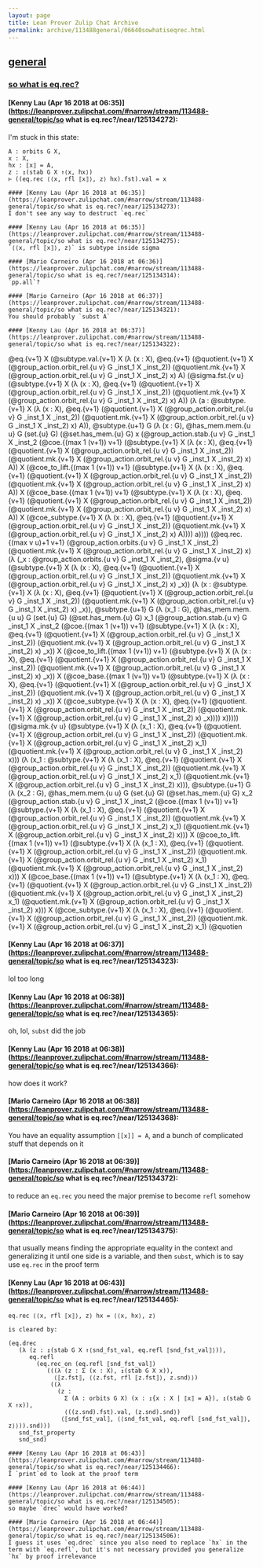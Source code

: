```yaml
---
layout: page
title: Lean Prover Zulip Chat Archive 
permalink: archive/113488general/06640sowhatiseqrec.html
---
```


## [general](index.html)
### [so what is eq.rec?](06640sowhatiseqrec.html)

#### [Kenny Lau (Apr 16 2018 at 06:35)](https://leanprover.zulipchat.com/#narrow/stream/113488-general/topic/so what is eq.rec?/near/125134272):
I'm stuck in this state:
```
A : orbits G X,
x : X,
hx : ⟦x⟧ = A,
z : ↥(stab G X ↑⟨x, hx⟩)
⊢ ((eq.rec ⟨⟨x, rfl ⟦x⟧⟩, z⟩ hx).fst).val = x

#### [Kenny Lau (Apr 16 2018 at 06:35)](https://leanprover.zulipchat.com/#narrow/stream/113488-general/topic/so what is eq.rec?/near/125134273):
I don't see any way to destruct `eq.rec`

#### [Kenny Lau (Apr 16 2018 at 06:35)](https://leanprover.zulipchat.com/#narrow/stream/113488-general/topic/so what is eq.rec?/near/125134275):
`⟨⟨x, rfl ⟦x⟧⟩, z⟩` is subtype inside sigma

#### [Mario Carneiro (Apr 16 2018 at 06:36)](https://leanprover.zulipchat.com/#narrow/stream/113488-general/topic/so what is eq.rec?/near/125134314):
`pp.all`?

#### [Mario Carneiro (Apr 16 2018 at 06:37)](https://leanprover.zulipchat.com/#narrow/stream/113488-general/topic/so what is eq.rec?/near/125134321):
You should probably `subst A`

#### [Kenny Lau (Apr 16 2018 at 06:37)](https://leanprover.zulipchat.com/#narrow/stream/113488-general/topic/so what is eq.rec?/near/125134322):
```
@eq.{v+1} X
    (@subtype.val.{v+1} X
       (λ (x : X),
          @eq.{v+1} (@quotient.{v+1} X (@group_action.orbit_rel.{u v} G _inst_1 X _inst_2))
            (@quotient.mk.{v+1} X (@group_action.orbit_rel.{u v} G _inst_1 X _inst_2) x)
            A)
       (@sigma.fst.{v u}
          (@subtype.{v+1} X
             (λ (x : X),
                @eq.{v+1} (@quotient.{v+1} X (@group_action.orbit_rel.{u v} G _inst_1 X _inst_2))
                  (@quotient.mk.{v+1} X (@group_action.orbit_rel.{u v} G _inst_1 X _inst_2) x)
                  A))
          (λ
           (a :
             @subtype.{v+1} X
               (λ (x : X),
                  @eq.{v+1} (@quotient.{v+1} X (@group_action.orbit_rel.{u v} G _inst_1 X _inst_2))
                    (@quotient.mk.{v+1} X (@group_action.orbit_rel.{u v} G _inst_1 X _inst_2) x)
                    A)),
             @subtype.{u+1} G
               (λ (x : G),
                  @has_mem.mem.{u u} G (set.{u} G) (@set.has_mem.{u} G) x
                    (@group_action.stab.{u v} G _inst_1 X _inst_2
                       (@coe.{(max 1 (v+1)) v+1}
                          (@subtype.{v+1} X
                             (λ (x : X),
                                @eq.{v+1} (@quotient.{v+1} X (@group_action.orbit_rel.{u v} G _inst_1 X _inst_2))
                                  (@quotient.mk.{v+1} X (@group_action.orbit_rel.{u v} G _inst_1 X _inst_2) x)
                                  A))
                          X
                          (@coe_to_lift.{(max 1 (v+1)) v+1}
                             (@subtype.{v+1} X
                                (λ (x : X),
                                   @eq.{v+1} (@quotient.{v+1} X (@group_action.orbit_rel.{u v} G _inst_1 X _inst_2))
                                     (@quotient.mk.{v+1} X (@group_action.orbit_rel.{u v} G _inst_1 X _inst_2) x)
                                     A))
                             X
                             (@coe_base.{(max 1 (v+1)) v+1}
                                (@subtype.{v+1} X
                                   (λ (x : X),
                                      @eq.{v+1} (@quotient.{v+1} X (@group_action.orbit_rel.{u v} G _inst_1 X _inst_2))
                                        (@quotient.mk.{v+1} X (@group_action.orbit_rel.{u v} G _inst_1 X _inst_2) x)
                                        A))
                                X
                                (@coe_subtype.{v+1} X
                                   (λ (x : X),
                                      @eq.{v+1} (@quotient.{v+1} X (@group_action.orbit_rel.{u v} G _inst_1 X _inst_2))
                                        (@quotient.mk.{v+1} X (@group_action.orbit_rel.{u v} G _inst_1 X _inst_2) x)
                                        A))))
                          a))))
          (@eq.rec.{(max v u)+1 v+1} (@group_action.orbits.{u v} G _inst_1 X _inst_2)
             (@quotient.mk.{v+1} X (@group_action.orbit_rel.{u v} G _inst_1 X _inst_2) x)
             (λ (_x : @group_action.orbits.{u v} G _inst_1 X _inst_2),
                @sigma.{v u}
                  (@subtype.{v+1} X
                     (λ (x : X),
                        @eq.{v+1} (@quotient.{v+1} X (@group_action.orbit_rel.{u v} G _inst_1 X _inst_2))
                          (@quotient.mk.{v+1} X (@group_action.orbit_rel.{u v} G _inst_1 X _inst_2) x)
                          _x))
                  (λ
                   (x :
                     @subtype.{v+1} X
                       (λ (x : X),
                          @eq.{v+1} (@quotient.{v+1} X (@group_action.orbit_rel.{u v} G _inst_1 X _inst_2))
                            (@quotient.mk.{v+1} X (@group_action.orbit_rel.{u v} G _inst_1 X _inst_2) x)
                            _x)),
                     @subtype.{u+1} G
                       (λ (x_1 : G),
                          @has_mem.mem.{u u} G (set.{u} G) (@set.has_mem.{u} G) x_1
                            (@group_action.stab.{u v} G _inst_1 X _inst_2
                               (@coe.{(max 1 (v+1)) v+1}
                                  (@subtype.{v+1} X
                                     (λ (x : X),
                                        @eq.{v+1}
                                          (@quotient.{v+1} X (@group_action.orbit_rel.{u v} G _inst_1 X _inst_2))
                                          (@quotient.mk.{v+1} X (@group_action.orbit_rel.{u v} G _inst_1 X _inst_2) x)
                                          _x))
                                  X
                                  (@coe_to_lift.{(max 1 (v+1)) v+1}
                                     (@subtype.{v+1} X
                                        (λ (x : X),
                                           @eq.{v+1}
                                             (@quotient.{v+1} X (@group_action.orbit_rel.{u v} G _inst_1 X _inst_2))
                                             (@quotient.mk.{v+1} X (@group_action.orbit_rel.{u v} G _inst_1 X _inst_2)
                                                x)
                                             _x))
                                     X
                                     (@coe_base.{(max 1 (v+1)) v+1}
                                        (@subtype.{v+1} X
                                           (λ (x : X),
                                              @eq.{v+1}
                                                (@quotient.{v+1} X (@group_action.orbit_rel.{u v} G _inst_1 X _inst_2))
                                                (@quotient.mk.{v+1} X
                                                   (@group_action.orbit_rel.{u v} G _inst_1 X _inst_2)
                                                   x)
                                                _x))
                                        X
                                        (@coe_subtype.{v+1} X
                                           (λ (x : X),
                                              @eq.{v+1}
                                                (@quotient.{v+1} X (@group_action.orbit_rel.{u v} G _inst_1 X _inst_2))
                                                (@quotient.mk.{v+1} X
                                                   (@group_action.orbit_rel.{u v} G _inst_1 X _inst_2)
                                                   x)
                                                _x))))
                                  x)))))
             (@sigma.mk.{v u}
                (@subtype.{v+1} X
                   (λ (x_1 : X),
                      @eq.{v+1} (@quotient.{v+1} X (@group_action.orbit_rel.{u v} G _inst_1 X _inst_2))
                        (@quotient.mk.{v+1} X (@group_action.orbit_rel.{u v} G _inst_1 X _inst_2) x_1)
                        (@quotient.mk.{v+1} X (@group_action.orbit_rel.{u v} G _inst_1 X _inst_2) x)))
                (λ
                 (x_1 :
                   @subtype.{v+1} X
                     (λ (x_1 : X),
                        @eq.{v+1} (@quotient.{v+1} X (@group_action.orbit_rel.{u v} G _inst_1 X _inst_2))
                          (@quotient.mk.{v+1} X (@group_action.orbit_rel.{u v} G _inst_1 X _inst_2) x_1)
                          (@quotient.mk.{v+1} X (@group_action.orbit_rel.{u v} G _inst_1 X _inst_2) x))),
                   @subtype.{u+1} G
                     (λ (x_2 : G),
                        @has_mem.mem.{u u} G (set.{u} G) (@set.has_mem.{u} G) x_2
                          (@group_action.stab.{u v} G _inst_1 X _inst_2
                             (@coe.{(max 1 (v+1)) v+1}
                                (@subtype.{v+1} X
                                   (λ (x_1 : X),
                                      @eq.{v+1} (@quotient.{v+1} X (@group_action.orbit_rel.{u v} G _inst_1 X _inst_2))
                                        (@quotient.mk.{v+1} X (@group_action.orbit_rel.{u v} G _inst_1 X _inst_2) x_1)
                                        (@quotient.mk.{v+1} X (@group_action.orbit_rel.{u v} G _inst_1 X _inst_2) x)))
                                X
                                (@coe_to_lift.{(max 1 (v+1)) v+1}
                                   (@subtype.{v+1} X
                                      (λ (x_1 : X),
                                         @eq.{v+1}
                                           (@quotient.{v+1} X (@group_action.orbit_rel.{u v} G _inst_1 X _inst_2))
                                           (@quotient.mk.{v+1} X (@group_action.orbit_rel.{u v} G _inst_1 X _inst_2)
                                              x_1)
                                           (@quotient.mk.{v+1} X (@group_action.orbit_rel.{u v} G _inst_1 X _inst_2)
                                              x)))
                                   X
                                   (@coe_base.{(max 1 (v+1)) v+1}
                                      (@subtype.{v+1} X
                                         (λ (x_1 : X),
                                            @eq.{v+1}
                                              (@quotient.{v+1} X (@group_action.orbit_rel.{u v} G _inst_1 X _inst_2))
                                              (@quotient.mk.{v+1} X (@group_action.orbit_rel.{u v} G _inst_1 X _inst_2)
                                                 x_1)
                                              (@quotient.mk.{v+1} X (@group_action.orbit_rel.{u v} G _inst_1 X _inst_2)
                                                 x)))
                                      X
                                      (@coe_subtype.{v+1} X
                                         (λ (x_1 : X),
                                            @eq.{v+1}
                                              (@quotient.{v+1} X (@group_action.orbit_rel.{u v} G _inst_1 X _inst_2))
                                              (@quotient.mk.{v+1} X (@group_action.orbit_rel.{u v} G _inst_1 X _inst_2)
                                                 x_1)
                                              (@quotien

#### [Kenny Lau (Apr 16 2018 at 06:37)](https://leanprover.zulipchat.com/#narrow/stream/113488-general/topic/so what is eq.rec?/near/125134323):
lol too long

#### [Kenny Lau (Apr 16 2018 at 06:38)](https://leanprover.zulipchat.com/#narrow/stream/113488-general/topic/so what is eq.rec?/near/125134365):
oh, lol, `subst` did the job

#### [Kenny Lau (Apr 16 2018 at 06:38)](https://leanprover.zulipchat.com/#narrow/stream/113488-general/topic/so what is eq.rec?/near/125134366):
how does it work?

#### [Mario Carneiro (Apr 16 2018 at 06:38)](https://leanprover.zulipchat.com/#narrow/stream/113488-general/topic/so what is eq.rec?/near/125134368):
You have an equality assumption `[[x]] = A`, and a bunch of complicated stuff that depends on it

#### [Mario Carneiro (Apr 16 2018 at 06:39)](https://leanprover.zulipchat.com/#narrow/stream/113488-general/topic/so what is eq.rec?/near/125134372):
to reduce an `eq.rec` you need the major premise to become `refl` somehow

#### [Mario Carneiro (Apr 16 2018 at 06:39)](https://leanprover.zulipchat.com/#narrow/stream/113488-general/topic/so what is eq.rec?/near/125134375):
that usually means finding the appropriate equality in the context and generalizing it until one side is a variable, and then `subst`, which is to say use `eq.rec` in the proof term

#### [Kenny Lau (Apr 16 2018 at 06:43)](https://leanprover.zulipchat.com/#narrow/stream/113488-general/topic/so what is eq.rec?/near/125134465):
```
eq.rec ⟨⟨x, rfl ⟦x⟧⟩, z⟩ hx = ⟨⟨x, hx⟩, z⟩

is cleared by:

(eq.drec
   (λ (z : ↥(stab G X ↑⟨snd_fst_val, eq.refl ⟦snd_fst_val⟧⟩)),
      eq.refl
        (eq.rec_on (eq.refl ⟦snd_fst_val⟧)
           (((λ (z : Σ (x : X), ↥(stab G X x)),
             ⟨⟦z.fst⟧, ⟨⟨z.fst, rfl ⟦z.fst⟧⟩, z.snd⟩⟩)
            ((λ
              (z :
                Σ (A : orbits G X) (x : ↥{x : X | ⟦x⟧ = A}), ↥(stab G X ↑x)),
                ⟨((z.snd).fst).val, (z.snd).snd⟩)
               ⟨⟦snd_fst_val⟧, ⟨⟨snd_fst_val, eq.refl ⟦snd_fst_val⟧⟩, z⟩⟩)).snd)))
   snd_fst_property
   snd_snd)

#### [Kenny Lau (Apr 16 2018 at 06:43)](https://leanprover.zulipchat.com/#narrow/stream/113488-general/topic/so what is eq.rec?/near/125134466):
I `print`ed to look at the proof term

#### [Kenny Lau (Apr 16 2018 at 06:44)](https://leanprover.zulipchat.com/#narrow/stream/113488-general/topic/so what is eq.rec?/near/125134505):
so maybe `drec` would have worked?

#### [Mario Carneiro (Apr 16 2018 at 06:44)](https://leanprover.zulipchat.com/#narrow/stream/113488-general/topic/so what is eq.rec?/near/125134506):
I guess it uses `eq.drec` since you also need to replace `hx` in the term with `eq.refl`, but it's not necessary provided you generalize `hx` by proof irrelevance


